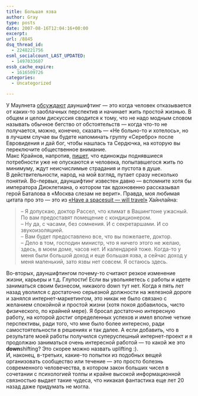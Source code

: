 ```yaml
---
title: Большая язва
author: Gray
type: posts
date: 2007-08-16T12:04:16+00:00
excerpt:
url: /8845
dsq_thread_id:
  - 2248221756
esml_socialcount_LAST_UPDATED:
  - 1497033607
essb_cache_expire:
  - 1616509726
categories:
  - Uncategorized

---
```








У Маулнета <a href="http://maulnet.ru/archives/214" target="_blank">обсуждают</a> дауншифтинг &#8212; это когда человек отказывается от каких-то заоблачных перспектив и начинает жить простой жизнью. В общем и целом дискуссия сводится к тому, что не надо модным словом называть обычное бегство от обстоятельств &#8212; когда что-то не получается, можно, конечно, сказать &#8212; &#171;Не больно-то и хотелось&#187;, но в лучшем случае вы будете напоминать группу &#171;Серебро&#187; после Евровидения и дай бог, чтобы нашлась та Сердючка, на которую вы переключите общественное внимание.  
Макс Крайнов, напротив, <a href="http://www.kraynov.com/2007/08/16/downshifting-for-downs/" target="_blank">пишет</a>, что единожды поднявшиеся потребности уже не опускаются и человека, попытавшегося жить по минимуму, ждут неисчислимые страдания и пустота в душе.  
В действительности, народ, на мой взгляд, путает сразу несколько понятий. Во-первых, дауншифтинг известен давно &#8212; вспомните хотя бы императора Диоклетиана, о котором так вдохновенно рассказывал герой Баталова в &#171;Москва слезам не верит&#187;. Правда, моя любимая цитата про это &#8212; это из <a href="http://fictionbook.ru/ru/author/heinlein_robert_a/budet_skafandr_budut_i_puteshestviya/" target="_blank">&#171;Have a spacesuit &#8212; will travel&#187;</a> Хайнлайна:

> – Я допускаю, доктор Рассел, что климат в Вашингтоне ужасный. По вам предоставят помещение с кондиционером.  
> – Ну да, с часами, без сомнения. И с секретаршами. И со звукоизоляцией.  
> – Вам будет предоставлено все, что вы пожелаете, доктор.  
> – Дело в том, господин министр, что я ничего этого не желаю, здесь, в моем доме, часов нет. И календарей тоже. Когда-то у меня были большой доход и еще большая язва, а сейчас доход у меня маленький, зато язвы нет совсем. Я остаюсь здесь.

Во-вторых, дауншифтингом почему-то считают резкое изменение жизни, карьеры и т.д. Глупости! Если вы увольняетесь с работы и идете заниматься своим бизнесом, никакого down тут нет. Когда я пять лет назад уволился с достаточно серьезной должности на железной дороге и занялся интернет-маркетингом, это никак не было связано с желанием спокойной и простой жизни (хотя покоя добавилось, чисто физического, по крайней мере). Я бросал достаточно интересную работу, на которой достиг определенных успехов и имел вполне четкие перспективы, ради того, что мне было более интересно, ради самостоятельности в решениях и так далее. А если добавить, что в результате моей работы получился суперуспешный интернет-проект и я продолжаю заниматься очень интересной работой &#8212; то какой же это **down**shifting? Это скорее можно назвать uplifting :).  
И, наконец, в-третьих, какие-то попытки из подобных вещей организовать сообщество или течение &#8212; это просто болезнь современного человечества, в котором закон больших чисел в сочетании с психологией толпы и крайне высокой информационной связностью выдает такие чудеса, что никакая фантастика еще лет 20 назад даже придумать не могла.